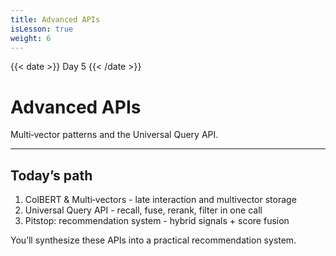 ```yaml
---
title: Advanced APIs
isLesson: true
weight: 6
---
```


{{< date >}} Day 5 {{< /date >}}

# Advanced APIs

Multi‑vector patterns and the Universal Query API.

---

## Today’s path

1. ColBERT & Multi‑vectors - late interaction and multivector storage
2. Universal Query API - recall, fuse, rerank, filter in one call
3. Pitstop: recommendation system - hybrid signals + score fusion

You’ll synthesize these APIs into a practical recommendation system.

